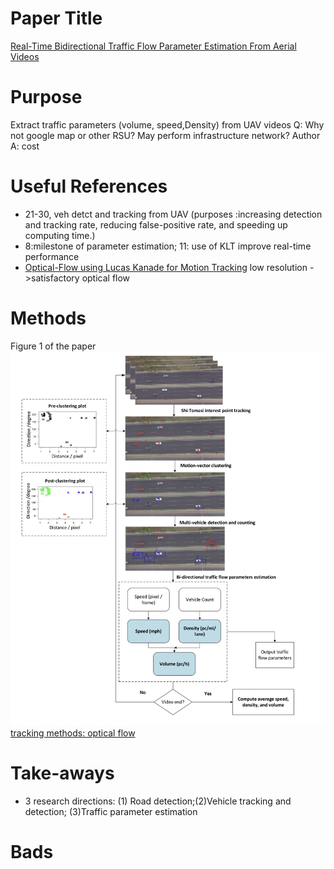 # Paper Title
[Real-Time Bidirectional Traffic Flow Parameter Estimation From Aerial Videos](https://ieeexplore.ieee.org/stamp/stamp.jsp?arnumber=7546916&casa_token=j3_EkG-m5sUAAAAA:fXLJDpsM8nI9y5AEF5siN6C_xetG4dN1F3qKPQYoK2qCzepkDbbGFekOrQOlV88K3-IJpB9vtQ&tag=1)
# Purpose
Extract traffic parameters (volume, speed,Density)  from UAV videos
Q: Why not google map or other RSU? May perform infrastructure network?
Author A: cost
# Useful References
- 21-30, veh detct and tracking from UAV (purposes :increasing detection and tracking rate, reducing false-positive rate, and speeding up computing time.)
- 8:milestone of parameter estimation; 11: use of KLT improve real-time performance
- [Optical-Flow using Lucas Kanade for Motion Tracking](https://www.youtube.com/watch?v=1r8E9uAcn4E)
  low resolution ->satisfactory optical flow

# Methods
Figure 1 of the paper
![methods](https://github.com/zzskyy0301/ReadPapers/blob/main/figures/Screen%20Shot%202021-02-01%20at%203.05.53%20PM.png)
[tracking methods: optical flow](http://robots.stanford.edu/cs223b04/algo_tracking.pdf)
# Take-aways
- 3 research directions: (1) Road detection;(2)Vehicle tracking and detection; (3)Traffic parameter estimation
# Bads

